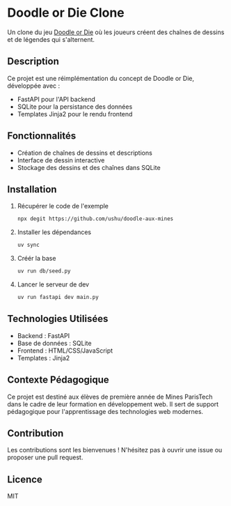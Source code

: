 # Doodle or Die Clone

Un clone du jeu [Doodle or Die](https://doodleordie.com) où les joueurs créent des chaînes de dessins et de légendes qui s'alternent.

## Description

Ce projet est une réimplémentation du concept de Doodle or Die, développée avec :
- FastAPI pour l'API backend
- SQLite pour la persistance des données
- Templates Jinja2 pour le rendu frontend

## Fonctionnalités

- Création de chaînes de dessins et descriptions
- Interface de dessin interactive
- Stockage des dessins et des chaînes dans SQLite

## Installation

1. Récupérer le code de l'exemple
   ```bash
   npx degit https://github.com/ushu/doodle-aux-mines
   ```

2. Installer les dépendances
   ```bash
   uv sync
   ```

3. Créér la base
   ```bash
   uv run db/seed.py
   ```

4. Lancer le serveur de dev
   ```bash
   uv run fastapi dev main.py
   ```

## Technologies Utilisées

- Backend : FastAPI
- Base de données : SQLite
- Frontend : HTML/CSS/JavaScript
- Templates : Jinja2

## Contexte Pédagogique

Ce projet est destiné aux élèves de première année de Mines ParisTech dans le cadre de leur formation en développement web. Il sert de support pédagogique pour l'apprentissage des technologies web modernes.

## Contribution

Les contributions sont les bienvenues ! N'hésitez pas à ouvrir une issue ou proposer une pull request.

## Licence

MIT
